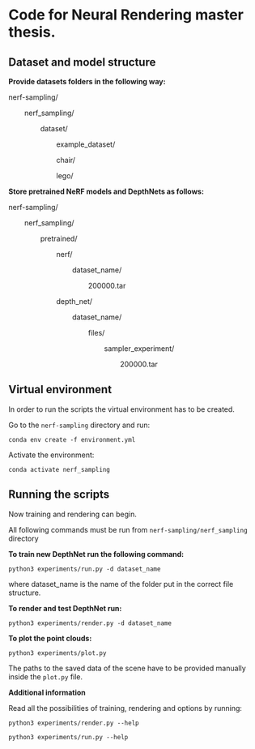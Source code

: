 # Code for Neural Rendering master thesis.



## Dataset and model structure

**Provide datasets folders in the following way:**

nerf-sampling/

        nerf_sampling/

                dataset/

                        example_dataset/

                        chair/

                        lego/

**Store pretrained NeRF models and DepthNets as follows:**

nerf-sampling/

        nerf_sampling/

                pretrained/

                        nerf/

                                dataset_name/

                                        200000.tar

                        depth_net/

                                dataset_name/

                                        files/

                                                sampler_experiment/

                                                        200000.tar



## Virtual environment

In order to run the scripts the virtual environment has to be created. 

Go to the `nerf-sampling` directory and run:

`conda env create -f environment.yml`

Activate the environment:

`conda activate nerf_sampling`



## Running the scripts

Now training and rendering can begin.

All following commands must be run from `nerf-sampling/nerf_sampling` directory

**To train new DepthNet run the following command:**

`python3 experiments/run.py -d dataset_name`

where dataset_name is the name of the folder put in the correct file structure.

**To render and test DepthNet run:**

`python3 experiments/render.py -d dataset_name`

**To plot the point clouds:**

`python3 experiments/plot.py`

The paths to the saved data of the scene have to be provided manually inside the `plot.py` file.



**Additional information**

 Read all the possibilities of training, rendering and options by running:

`python3 experiments/render.py --help`

`python3 experiments/run.py --help`







                               
